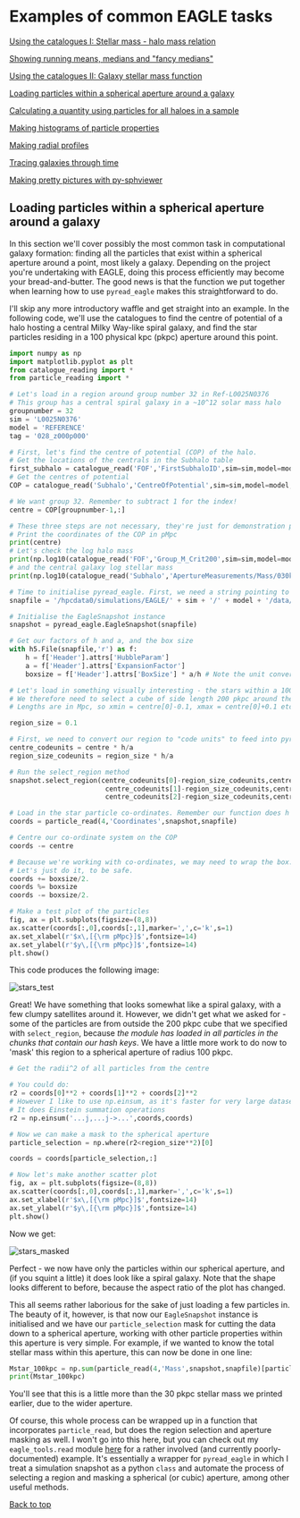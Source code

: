 # Examples of common EAGLE tasks

[Using the catalogues I: Stellar mass - halo mass relation](https://j-davies-ari.github.io/eagle-guide/examples_smhm.md)

[Showing running means, medians and "fancy medians"](https://j-davies-ari.github.io/eagle-guide/examples_stats.md)

[Using the catalogues II: Galaxy stellar mass function](https://j-davies-ari.github.io/eagle-guide/examples_gsmf.md)

[Loading particles within a spherical aperture around a galaxy](https://j-davies-ari.github.io/eagle-guide/examples_aperture.md)

[Calculating a quantity using particles for all haloes in a sample](https://j-davies-ari.github.io/eagle-guide/examples_sample.md)

[Making histograms of particle properties](https://j-davies-ari.github.io/eagle-guide/examples_hists.md)

[Making radial profiles](https://j-davies-ari.github.io/eagle-guide/examples_profile.md)

[Tracing galaxies through time](https://j-davies-ari.github.io/eagle-guide/examples_tracing.md)

[Making pretty pictures with py-sphviewer](https://j-davies-ari.github.io/eagle-guide/examples_sphviewer.md)

## Loading particles within a spherical aperture around a galaxy

In this section we'll cover possibly the most common task in computational galaxy formation: finding all the particles that exist within a spherical aperture around a point, most likely a galaxy. Depending on the project you're undertaking with EAGLE, doing this process efficiently may become your bread-and-butter. The good news is that the function we put together when learning how to use `pyread_eagle` makes this straightforward to do.

I'll skip any more introductory waffle and get straight into an example. In the following code, we'll use the catalogues to find the centre of potential of a halo hosting a central Milky Way-like spiral galaxy, and find the star particles residing in a 100 physical kpc (pkpc) aperture around this point.

```python
import numpy as np
import matplotlib.pyplot as plt
from catalogue_reading import *
from particle_reading import *

# Let's load in a region around group number 32 in Ref-L0025N0376
# This group has a central spiral galaxy in a ~10^12 solar mass halo
groupnumber = 32
sim = 'L0025N0376'
model = 'REFERENCE'
tag = '028_z000p000'

# First, let's find the centre of potential (COP) of the halo.
# Get the locations of the centrals in the Subhalo table
first_subhalo = catalogue_read('FOF','FirstSubhaloID',sim=sim,model=model,tag=tag)
# Get the centres of potential
COP = catalogue_read('Subhalo','CentreOfPotential',sim=sim,model=model,tag=tag)[first_subhalo,:]

# We want group 32. Remember to subtract 1 for the index!
centre = COP[groupnumber-1,:]

# These three steps are not necessary, they're just for demonstration purposes
# Print the coordinates of the COP in pMpc
print(centre)
# Let's check the log halo mass
print(np.log10(catalogue_read('FOF','Group_M_Crit200',sim=sim,model=model,tag=tag)[groupnumber-1] * 1e10))
# and the central galaxy log stellar mass
print(np.log10(catalogue_read('Subhalo','ApertureMeasurements/Mass/030kpc',sim=sim,model=model,tag=tag)[first_subhalo,4][groupnumber-1] * 1e10))

# Time to initialise pyread_eagle. First, we need a string pointing to the first snapshot chunk
snapfile = '/hpcdata0/simulations/EAGLE/' + sim + '/' + model + '/data/snapshot_'+tag+'/snap_'+tag+'.0.hdf5'

# Initialise the EagleSnapshot instance
snapshot = pyread_eagle.EagleSnapshot(snapfile)

# Get our factors of h and a, and the box size
with h5.File(snapfile,'r') as f:
    h = f['Header'].attrs['HubbleParam']
    a = f['Header'].attrs['ExpansionFactor']
    boxsize = f['Header'].attrs['BoxSize'] * a/h # Note the unit conversion!

# Let's load in something visually interesting - the stars within a 100 pkpc radius.
# We therefore need to select a cube of side length 200 pkpc around the COP.
# Lengths are in Mpc, so xmin = centre[0]-0.1, xmax = centre[0]+0.1 etc.

region_size = 0.1

# First, we need to convert our region to "code units" to feed into pyread_eagle
centre_codeunits = centre * h/a
region_size_codeunits = region_size * h/a

# Run the select_region method
snapshot.select_region(centre_codeunits[0]-region_size_codeunits,centre_codeunits[0]+region_size_codeunits,
                        centre_codeunits[1]-region_size_codeunits,centre_codeunits[1]+region_size_codeunits,
                        centre_codeunits[2]-region_size_codeunits,centre_codeunits[2]+region_size_codeunits)

# Load in the star particle co-ordinates. Remember our function does h and a corrections for us.
coords = particle_read(4,'Coordinates',snapshot,snapfile)

# Centre our co-ordinate system on the COP
coords -= centre

# Because we're working with co-ordinates, we may need to wrap the box.
# Let's just do it, to be safe.
coords += boxsize/2.
coords %= boxsize
coords -= boxsize/2.

# Make a test plot of the particles
fig, ax = plt.subplots(figsize=(8,8))
ax.scatter(coords[:,0],coords[:,1],marker=',',c='k',s=1)
ax.set_xlabel(r'$x\,[{\rm pMpc}]$',fontsize=14)
ax.set_ylabel(r'$y\,[{\rm pMpc}]$',fontsize=14)
plt.show()
```
This code produces the following image:

![stars_test](/images/star_test.png)

Great! We have something that looks somewhat like a spiral galaxy, with a few clumpy satellites around it. However, we didn't get what we asked for - some of the particles are from outside the 200 pkpc cube that we specified with `select_region`, because _the module has loaded in all particles in the chunks that contain our hash keys_. We have a little more work to do now to 'mask' this region to a spherical aperture of radius 100 pkpc.

```python
# Get the radii^2 of all particles from the centre

# You could do:
r2 = coords[0]**2 + coords[1]**2 + coords[2]**2
# However I like to use np.einsum, as it's faster for very large datasets
# It does Einstein summation operations
r2 = np.einsum('...j,...j->...',coords,coords)

# Now we can make a mask to the spherical aperture
particle_selection = np.where(r2<region_size**2)[0]

coords = coords[particle_selection,:]

# Now let's make another scatter plot
fig, ax = plt.subplots(figsize=(8,8))
ax.scatter(coords[:,0],coords[:,1],marker=',',c='k',s=1)
ax.set_xlabel(r'$x\,[{\rm pMpc}]$',fontsize=14)
ax.set_ylabel(r'$y\,[{\rm pMpc}]$',fontsize=14)
plt.show()
```
Now we get:

![stars_masked](/images/star_particles_masked.png)

Perfect - we now have only the particles within our spherical aperture, and (if you squint a little) it does look like a spiral galaxy. Note that the shape looks different to before, because the aspect ratio of the plot has changed.

This all seems rather laborious for the sake of just loading a few particles in. The beauty of it, however, is that now our `EagleSnapshot` instance is initialised and we have our `particle_selection` mask for cutting the data down to a spherical aperture, working with other particle properties within this aperture is very simple. For example, if we wanted to know the total stellar mass within this aperture, this can now be done in one line:
```python
Mstar_100kpc = np.sum(particle_read(4,'Mass',snapshot,snapfile)[particle_selection]) * 1e10
print(Mstar_100kpc)
```
You'll see that this is a little more than the 30 pkpc stellar mass we printed earlier, due to the wider aperture.

Of course, this whole process can be wrapped up in a function that incorporates `particle_read`, but does the region selection and aperture masking as well. I won't go into this here, but you can check out my `eagle_tools.read` module [here](https://github.com/j-davies-ari/eagle_tools/blob/master/read.py) for a rather involved (and currently poorly-documented) example. It's essentially a wrapper for `pyread_eagle` in which I treat a simulation snapshot as a python `class` and automate the process of selecting a region and masking a spherical (or cubic) aperture, among other useful methods.

[Back to top](https://j-davies-ari.github.io/eagle-guide/examples_aperture.md)

